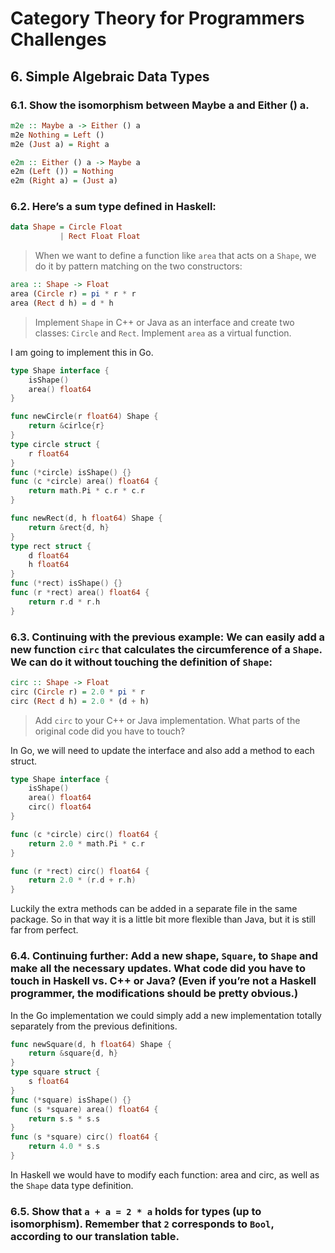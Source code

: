 # Category Theory for Programmers Challenges

## 6. Simple Algebraic Data Types

### 6.1. Show the isomorphism between Maybe a and Either () a.

```haskell
m2e :: Maybe a -> Either () a
m2e Nothing = Left ()
m2e (Just a) = Right a

e2m :: Either () a -> Maybe a
e2m (Left ()) = Nothing
e2m (Right a) = (Just a)
```

### 6.2. Here’s a sum type defined in Haskell:

```haskell
data Shape = Circle Float
           | Rect Float Float
```

> When we want to define a function like `area` that acts on a `Shape`, we do it by pattern matching on the two constructors:

```haskell
area :: Shape -> Float
area (Circle r) = pi * r * r
area (Rect d h) = d * h
```

> Implement `Shape` in C++ or Java as an interface and create two classes: `Circle` and `Rect`. Implement `area` as a virtual function.

I am going to implement this in Go.

```go
type Shape interface {
    isShape()
    area() float64
}

func newCircle(r float64) Shape {
    return &cirlce{r}
}
type circle struct {
    r float64
}
func (*circle) isShape() {}
func (c *circle) area() float64 {
    return math.Pi * c.r * c.r
}

func newRect(d, h float64) Shape {
    return &rect{d, h}
}
type rect struct {
    d float64
    h float64
}
func (*rect) isShape() {}
func (r *rect) area() float64 {
    return r.d * r.h
}
```

### 6.3. Continuing with the previous example: We can easily add a new function `circ` that calculates the circumference of a `Shape`. We can do it without touching the definition of `Shape`:

```haskell
circ :: Shape -> Float
circ (Circle r) = 2.0 * pi * r
circ (Rect d h) = 2.0 * (d + h)
```

> Add `circ` to your C++ or Java implementation. What parts of the original code did you have to touch?

In Go, we will need to update the interface and also add a method to each struct.

```go
type Shape interface {
    isShape()
    area() float64
    circ() float64
}

func (c *circle) circ() float64 {
    return 2.0 * math.Pi * c.r
}

func (r *rect) circ() float64 {
    return 2.0 * (r.d + r.h)
}
```

Luckily the extra methods can be added in a separate file in the same package.
So in that way it is a little bit more flexible than Java, but it is still far from perfect.

### 6.4. Continuing further: Add a new shape, `Square`, to `Shape` and make all the necessary updates. What code did you have to touch in Haskell vs. C++ or Java? (Even if you’re not a Haskell programmer, the modifications should be pretty obvious.)

In the Go implementation we could simply add a new implementation totally separately from the previous definitions.

```go
func newSquare(d, h float64) Shape {
    return &square{d, h}
}
type square struct {
    s float64
}
func (*square) isShape() {}
func (s *square) area() float64 {
    return s.s * s.s
}
func (s *square) circ() float64 {
    return 4.0 * s.s
}
```

In Haskell we would have to modify each function: area and circ, as well as the `Shape` data type definition.

### 6.5. Show that `a + a = 2 * a` holds for types (up to isomorphism). Remember that `2` corresponds to `Bool`, according to our translation table.

